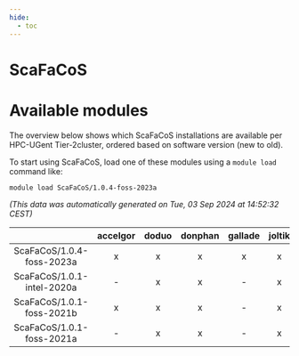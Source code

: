 ```yaml
---
hide:
  - toc
---
```


ScaFaCoS
========

# Available modules


The overview below shows which ScaFaCoS installations are available per HPC-UGent Tier-2cluster, ordered based on software version (new to old).

To start using ScaFaCoS, load one of these modules using a `module load` command like:

```shell
module load ScaFaCoS/1.0.4-foss-2023a
```

*(This data was automatically generated on Tue, 03 Sep 2024 at 14:52:32 CEST)*  

| |accelgor|doduo|donphan|gallade|joltik|shinx|skitty|
| :---: | :---: | :---: | :---: | :---: | :---: | :---: | :---: |
|ScaFaCoS/1.0.4-foss-2023a|x|x|x|x|x|x|x|
|ScaFaCoS/1.0.1-intel-2020a|-|x|x|-|x|-|x|
|ScaFaCoS/1.0.1-foss-2021b|x|x|x|-|x|-|x|
|ScaFaCoS/1.0.1-foss-2021a|-|x|x|-|x|-|x|
